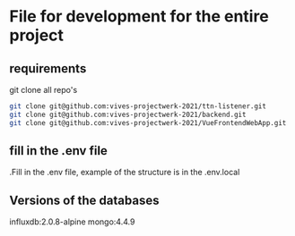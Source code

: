 # File for development for the entire project

## requirements

git clone all repo's

```bash
git clone git@github.com:vives-projectwerk-2021/ttn-listener.git
git clone git@github.com:vives-projectwerk-2021/backend.git
git clone git@github.com:vives-projectwerk-2021/VueFrontendWebApp.git
```

## fill in the .env file

.Fill in the .env file, example of the structure is in the .env.local

## Versions of the databases

influxdb:2.0.8-alpine
mongo:4.4.9
